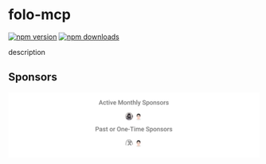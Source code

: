 # folo-mcp

[![npm version][npm-version-src]][npm-version-href]
[![npm downloads][npm-downloads-src]][npm-downloads-href]

description

## Sponsors

<p align="center">
  <a href="https://github.com/hyoban/sponsors">
    <img src="https://raw.githubusercontent.com/hyoban/sponsors/main/sponsorkit/sponsors.svg" />
  </a>
</p>

<!-- Badges -->

[npm-version-src]: https://img.shields.io/npm/v/folo-mcp?style=flat&colorA=080f12&colorB=1fa669
[npm-version-href]: https://npmjs.com/package/folo-mcp
[npm-downloads-src]: https://img.shields.io/npm/dm/folo-mcp?style=flat&colorA=080f12&colorB=1fa669
[npm-downloads-href]: https://npmjs.com/package/folo-mcp
